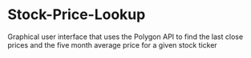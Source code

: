 # Stock-Price-Lookup
Graphical user interface that uses the Polygon API to find the last close prices and the five month average price for a given stock ticker
